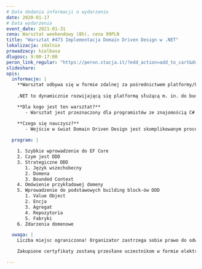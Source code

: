 ```yaml
---
# Data dodania informacji o wydarzeniu
date: 2020-01-17
# Data wydarzenia
event_date: 2021-01-31
cena: Warsztat weekendowy (8h), cena 99PLN
title: "Warsztat #473 Implementacja Domain Driven Design w .NET"
lokalizacja: zdalnie
prowadzacy: kielbasa
dlugosc: 9:00-17:00
peron_link_regular: "https://peron.stacja.it/?edd_action=add_to_cart&download_id=5503&edd_options[price_id]=1"
slideshare:
opis:
  informacje: |
    **Warsztat odbywa się w formie zdalnej za pośrednictwem platformy/komunikatora online, z wykorzystaniem dźwięku, obrazu z kamery, udostępniania ekranu komputera prowadzącego i uczestników.** 
    
    .NET to dynamicznie rozwijającą się platformą służącą m. in. do budowania aplikacji serwerowych, mobilnych, a nawet przeglądarkowych. Dzięki upublicznieniu kodu źródłowego całość jest rozwijana nie tylko przez Microsoft, ale przede wszystkim przez światową społeczność.

    **Dla kogo jest ten warsztat?**
       - Warsztat jest przeznaczony dla programistów ze znajomością C# i platformy .NET. Atutem będzie wcześniejsze korzystanie z EF oraz znajomość baz danych.

    **Czego się nauczysz?**
       - Wejście w świat Domain Driven Design jest skomplikowanym procesem. Na szczęście za pomocą tych warsztatów w pragmatyczny sposób zgłębisz świat modelowania domenowego. W pierwszej części warsztatów zobaczysz jak rozpocząć swoją przygodę z DDD za pomocą zwykłych karteczek samoprzylepnych. W drugiej części warsztatów zbudujesz projekt w oparciu o wcześniej odkryty model domeny.
    
  program: |

    1. Szybkie wprowadzenie do EF Core
    2. Czym jest DDD
    3. Strategiczne DDD
       1. Język wszechobecny
       2. Domena
       3. Bounded Context
    4. Omówienie przykładowej domeny
    5. Wprowadzenie do podstawowych building block-ów DDD
       1. Value Object
       2. Encja
       3. Agregat
       4. Repozytoria
       5. Fabryki
    6. Zdarzenia domenowe

  uwaga: |
    Liczba miejsc ograniczona! Organizator zastrzega sobie prawo do odwołania wydarzenia w przypadku niezgłoszenia się minimalnej liczby uczestników.

    Zakupione certyfikaty zostaną przesłane uczestnikom w formie elektronicznej po warsztacie. Jeśli chcesz otrzymać zakupiony certyfikat w formie papierowej, zgłoś to mailowo na adres kontakt@stacja.it.

---
```

